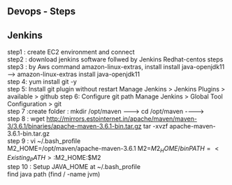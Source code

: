 Devops - Steps
-------------------------

Jenkins
--------

step1 : create EC2 environment and connect  
step2  : download jenkins software follwed by Jenkins Redhat-centos steps  
step3 : by Aws command amazon-linux-extras, install install java-openjdk11  --> amazon-linux-extras install java-openjdk11   
step 4: yum install git -y  
step 5: Install git plugin without restart Manage Jenkins > Jenkins Plugins > available > github 
step 6: Configure git path Manage Jenkins > Global Tool Configuration > git  
step 7 :create folder : mkdir /opt/maven   --->  cd /opt/maven  ---->    
step 8 : wget http://mirrors.estointernet.in/apache/maven/maven-3/3.6.1/binaries/apache-maven-3.6.1-bin.tar.gz
          tar -xvzf apache-maven-3.6.1-bin.tar.gz   
step 9 : vi ~/.bash_profile  
        M2_HOME=/opt/maven/apache-maven-3.6.1 
        M2=$M2_HOME/bin  
         PATH=<Existing_PATH>:$M2_HOME:$M2  
step 10 : Setup JAVA_HOME at ~/.bash_profile       
          find java path (find / -name jvm) 
	
         
          
